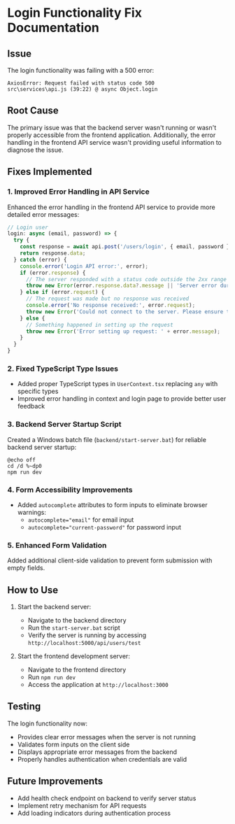 # Login Functionality Fix Documentation

## Issue
The login functionality was failing with a 500 error:
```
AxiosError: Request failed with status code 500
src\services\api.js (39:22) @ async Object.login
```

## Root Cause
The primary issue was that the backend server wasn't running or wasn't properly accessible from the frontend application. Additionally, the error handling in the frontend API service wasn't providing useful information to diagnose the issue.

## Fixes Implemented

### 1. Improved Error Handling in API Service
Enhanced the error handling in the frontend API service to provide more detailed error messages:
```javascript
// Login user
login: async (email, password) => {
  try {
    const response = await api.post('/users/login', { email, password });
    return response.data;
  } catch (error) {
    console.error('Login API error:', error);
    if (error.response) {
      // The server responded with a status code outside the 2xx range
      throw new Error(error.response.data?.message || 'Server error during login');
    } else if (error.request) {
      // The request was made but no response was received
      console.error('No response received:', error.request);
      throw new Error('Could not connect to the server. Please ensure the backend server is running.');
    } else {
      // Something happened in setting up the request
      throw new Error('Error setting up request: ' + error.message);
    }
  }
}
```

### 2. Fixed TypeScript Type Issues
- Added proper TypeScript types in `UserContext.tsx` replacing `any` with specific types
- Improved error handling in context and login page to provide better user feedback

### 3. Backend Server Startup Script
Created a Windows batch file (`backend/start-server.bat`) for reliable backend server startup:
```batch
@echo off
cd /d %~dp0
npm run dev
```

### 4. Form Accessibility Improvements
- Added `autocomplete` attributes to form inputs to eliminate browser warnings:
  - `autocomplete="email"` for email input
  - `autocomplete="current-password"` for password input

### 5. Enhanced Form Validation
Added additional client-side validation to prevent form submission with empty fields.

## How to Use
1. Start the backend server:
   - Navigate to the backend directory
   - Run the `start-server.bat` script
   - Verify the server is running by accessing `http://localhost:5000/api/users/test`
   
2. Start the frontend development server:
   - Navigate to the frontend directory
   - Run `npm run dev`
   - Access the application at `http://localhost:3000`

## Testing
The login functionality now:
- Provides clear error messages when the server is not running
- Validates form inputs on the client side
- Displays appropriate error messages from the backend
- Properly handles authentication when credentials are valid

## Future Improvements
- Add health check endpoint on backend to verify server status
- Implement retry mechanism for API requests
- Add loading indicators during authentication process